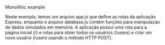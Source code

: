 Monolithic example

Neste exemplo, temos um arquivo app.js que define as rotas da aplicação Express, enquanto o arquivo database.js contém funções para manipulação de dados simulados em memória. A aplicação possui uma rota para a página inicial 
(/) e rotas para obter todos os usuários (/users) e criar um novo usuário (/users usando o método HTTP POST).